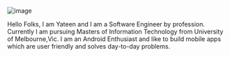    ![image](https://user-images.githubusercontent.com/37190663/125848262-2ec3cb73-23f2-4d42-b12e-edc0207890f1.png)


Hello Folks, I am Yateen and I am a Software Engineer by profession. 
Currently I am pursuing Masters of Information Technology from University of Melbourne,Vic.
I am an Android Enthusiast and like to build mobile apps which are user friendly and solves day-to-day problems.
